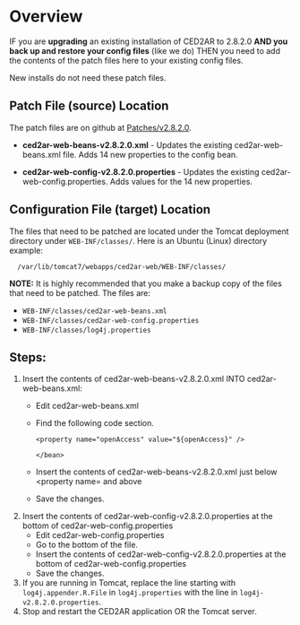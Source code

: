 # Overview

IF you are **upgrading** an existing installation of CED2AR to 2.8.2.0 **AND you back up and restore your config files** (like we do) THEN you need to add the contents of the patch files here to your existing config files.

New installs do not need these patch files.

## Patch File (source) Location

The patch files are on github at [Patches/v2.8.2.0](https://github.com/ncrncornell/ced2ar/tree/master/Patches/v2.8.2.0).

* **ced2ar-web-beans-v2.8.2.0.xml** - Updates the existing ced2ar-web-beans.xml file.  Adds 14 new properties to the config bean.

* **ced2ar-web-config-v2.8.2.0.properties** - Updates the existing ced2ar-web-config.properties.  Adds values for the 14 new properties.

## Configuration File (target) Location

The files that need to be patched are located under the Tomcat deployment directory under `WEB-INF/classes/`.  Here is an Ubuntu (Linux) directory example:
  ```
    /var/lib/tomcat7/webapps/ced2ar-web/WEB-INF/classes/
  ```

**NOTE:** It is highly recommended that you make a backup copy of the files that need to be patched.  The files are:

* `WEB-INF/classes/ced2ar-web-beans.xml`
* `WEB-INF/classes/ced2ar-web-config.properties`
* `WEB-INF/classes/log4j.properties`

## Steps:

1. Insert the contents of ced2ar-web-beans-v2.8.2.0.xml INTO ced2ar-web-beans.xml:
     * Edit ced2ar-web-beans.xml
     * Find the following code section.

        ```
        <property name="openAccess" value="${openAccess}" />
    
        </bean>
        ```

     * Insert the contents of ced2ar-web-beans-v2.8.2.0.xml just below <property name=  and above </bean>
     * Save the changes.
2. Insert the contents of ced2ar-web-config-v2.8.2.0.properties at the bottom of ced2ar-web-config.properties
     * Edit ced2ar-web-config.properties
     * Go to the bottom of the file.
     * Insert the contents of ced2ar-web-config-v2.8.2.0.properties at the bottom of ced2ar-web-config.properties
     * Save the changes.
3. If you are running in Tomcat, replace the line starting with `log4j.appender.R.File` in `log4j.properties` with the line in `log4j-v2.8.2.0.properties`.
4. Stop and restart the CED2AR application OR the Tomcat server.


